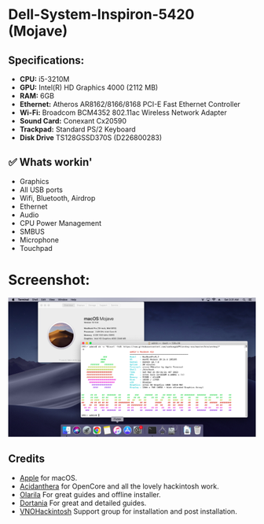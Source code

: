 # Dell-System-Inspiron-5420 (Mojave)
## Specifications:
- **CPU:** i5-3210M
- **GPU:** 	Intel(R) HD Graphics 4000 (2112 MB)
- **RAM:** 6GB
- **Ethernet:** Atheros AR8162/8166/8168 PCI-E Fast Ethernet Controller
- **Wi-Fi:** Broadcom BCM4352 802.11ac Wireless Network Adapter
- **Sound Card:** Conexant Cx20590
- **Trackpad:** Standard PS/2 Keyboard
- **Disk Drive** TS128GSSD370S (D226800283)


## ✅ Whats workin'
* Graphics
* All USB ports
* Wifi, Bluetooth, Airdrop
* Ethernet
* Audio 
* CPU Power Management
* SMBUS
* Microphone
* Touchpad


# Screenshot:
![Light](./Image/Image.png)



## Credits
- [Apple](https://apple.com) for macOS.
- [Acidanthera](https://github.com/acidanthera) for OpenCore and all the lovely hackintosh work.
- [Olarila](https://www.olarila.com/) For great guides and offline installer.
- [Dortania](https://dortania.github.io/OpenCore-Install-Guide) For great and detailed guides.
- [VNOHackintosh](https://facebook.com/VNOHackintosh) Support group for installation and post installation.
